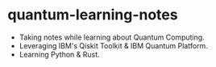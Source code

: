 # quantum-learning-notes
+ Taking notes while learning about Quantum Computing.
+ Leveraging IBM's Qiskit Toolkit & IBM Quantum Platform.
+ Learning Python & Rust.
